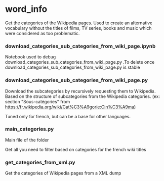 # word_info

Get the categories of the Wikipedia pages. Used to create an alternative vocabulary without the titles of films, TV series, books and music which were considered as too problematic.

### download_categories_sub_categories_from_wiki_page.ipynb

Notebook used to debug download_categories_sub_categories_from_wiki_page.py .To delete once download_categories_sub_categories_from_wiki_page.py is stable 

### download_categories_sub_categories_from_wiki_page.py

Download the subcategories by recursively requesting them to Wikipedia. Based on the structure of subcategories from the Wikipedia categories. 
(ex: section "Sous-catégories" from https://fr.wikipedia.org/wiki/Cat%C3%A9gorie:Cin%C3%A9ma)

Tuned only for french, but can be a base for other languages.

### main_categories.py

Main file of the folder

Get all you need to filter based on categories for the french wiki titles

### get_categories_from_xml.py

Get the categories of Wikipedia pages from a XML dump
